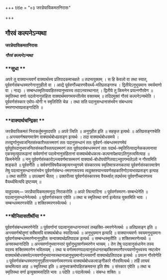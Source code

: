 +++
title = "०३ जरन्नेयायिकमतनिरासः"

+++


## गौरवं कल्पनेऽन्यथा

**जरन्नेयायिकमतनिरासः**

***गौरवं कल्पनेऽन्यथा***

### **सुधा **

अपरे तु वाक्यान्त्यवर्णं वाक्यार्थस्य प्रतिपादकमाचक्षते ॥ तदप्ययुक्तम् । स हि केवलो वा तथा स्यात्, पूर्ववर्णसंबन्धस्मरणेनानुगृहीतो वा । आद्ये पूर्ववर्णोच्चारणवैयर्थ्य-मतिप्रसङ्गश्च । द्वितीयेऽनुभूयमानः स्मर्यमाणो वा । नाद्यः । सम्बन्धस्मृतिव्यवहितस्यानुभवस्य तदाऽनवस्थानात् । द्वितीये तु किमनेन प्रयत्नगौरवेण ॥ स्मृतिस्था वर्णाः पदत्वेनानुसंहिता वाक्यार्थमवगमयन्तीत्येव वक्तव्यम् ॥ तदिदमुक्तं गौरवं कल्पनेऽन्यथेति । पूर्ववर्णसंस्कार एवोप-योगी न स्मृतिरिति चेन्न । तथा सति पदानुसन्धानासंभवेन संबन्धस्य स्मरणाभावप्रसङ्गादिति ॥

### **वाक्यार्थचन्द्रिका **

जरन्नैयायिकमतं निराकर्तुमनुवदयति ॥ अपरे त्विति ॥ अनुगृहीत इति ॥ सहकृत इत्यर्थः ॥ अतिप्रसङ्गश्चेति ॥ अन्त्यवर्णश्रवणमात्रेण वाक्यार्थबोधप्रसङ्ग इत्यर्थः । तदा वाक्यार्थबोधसमये । तत्तद्वर्णानुभवजनितसंस्कारैस्तत्स्मरणं ततः पदानुसन्धानं ततः पूर्ववर्ण-संबन्धस्मरणमेवं पूर्वपूर्वपदानुभवजनितसंस्कारैस्तत्पदस्मरणं ततः पूर्वपदसंबन्धस्मरणं ततः पदार्थ-स्मृतिरित्याद्यनेककल्पनाया एकस्मृत्युपारूढानां सर्ववर्णानां पदत्वेनानुसंहितानां वाक्यार्थबोधकत्व-कल्पनापेक्षयाऽतिगुरुत्वमित्याह ॥ किमनेनेति ॥ ननु पूर्ववर्णसंस्कारोऽन्त्यवर्णमात्रस्मरणं वाक्यार्थ-बोधोपयोगितयाऽभ्युपगम्यतेऽतो न गौरवमिति शङ्कते ॥ पूर्ववर्णेति ॥ सर्ववर्णाविषयैकस्मृत्यनभ्युगपमे संस्कारस्य स्मृतिमात्रजनकतया पूर्ववर्णसंस्कारमात्रेण तेषु पदत्वानुसन्धानासंभवेन पूर्ववर्णसंबन्ध-स्मरणरूपस्य त्वदुक्तस्यान्त्यवर्णसहकारिणोऽप्यभावप्रसङ्ग इत्याह ॥ तथा सतीति ॥ उपलक्षणं चैतत् । उक्तरीत्या पूर्ववर्णसंस्कारस्य वैयर्थ्यात् तदर्थस्य पूर्ववर्णोच्चारणस्य वैयर्थ्यमित्यपि द्रष्टव्यम् ॥

यादुपत्यम्— जरन्नैयायिकमतमनूद्य निराकरोति ॥ अपरे त्वित्यादिना ॥ पूर्ववर्णस्मरण-सम्बन्धेनेति ॥ पदत्वानुसन्धानेनेत्यर्थः ॥ पूर्ववर्णसंस्कार एवेति ॥ तथा च स्मृतिस्था वर्णा इत्येतन्न युक्तमिति भावः । सम्बन्धस्मरणस्येति ॥ शक्तिस्मरणस्येत्यर्थः ।

### **श्रीनिवासतीर्थीया **

पूर्ववर्णसंबन्धस्मरणेनेति ॥ पूर्ववर्णानां पदत्वानुसन्धानानन्तरं तच्छक्ति-स्मरणेनेत्यर्थः ॥ अतिप्रसङ्ग इति ॥ अन्त्यवर्णश्रोतॄणां सर्वेषामपि वाक्यार्थबोधः स्यादित्यर्थः ॥ अनुभूयमान इत्यादि ॥ वाक्यान्त्यवर्णः स्वयमनुभूयमानः पूर्ववर्णसम्बन्धस्मरणेनानुगृहीतः सन्वाक्यार्थप्रतिपादक इत्यर्थः ॥ सम्बन्धस्मृतीति ॥ शक्तिस्मरणेत्यर्थः ॥ अनवस्थानादिति ॥ अन्त्यवर्णानुभवानन्तरं पूर्वानुभूतवर्णस्मरणेन भाव्यम् । तेन तेषु पदत्वानुसंधानेन तस्य पदस्य शक्तिस्मरणेन भवितव्यम् । तथा च वर्णस्मरणपदत्वानुसंधानतच्छक्तिस्मरणैरन्त्यवर्णानुभवस्य नष्टत्वेन वाक्यार्थबोधसमयेऽन्त्यवर्णानुभवानवस्थानान्नानुभूयमानोऽन्त्यवर्णो वाक्यार्थप्रतिपादक इत्यर्थः ॥ प्रयत्न गौरवेणेति ॥ पूर्ववर्णसंबन्धस्मरणानुगृहीतान्त्यवर्णस्मरणस्य वाक्यार्थबोधकत्वाङ्गीकारे गौरवमित्यर्थः। तर्हि लाघवं कथमित्यत आह ॥ स्मृतिस्था इति ॥ अनुभवक्रमोपहितक्रमवन्त इति शेषः ॥ संस्कार एवेति ॥ तथा च स्मृतिस्था वर्णा इत्युक्तमसदिति भावः ॥ पदेति ॥ पदत्वेत्यर्थः । संबन्धः शक्तिः ॥

